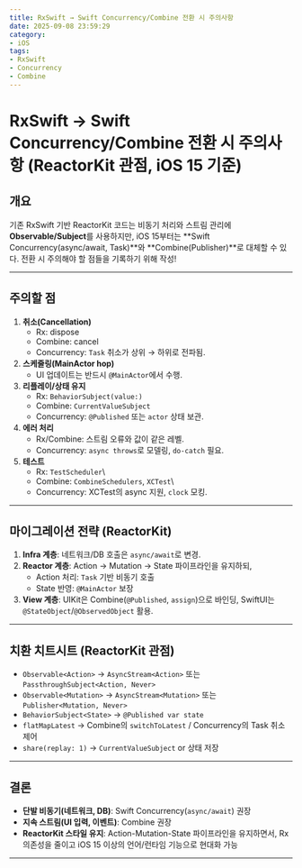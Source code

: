 ```yaml
---
title: RxSwift → Swift Concurrency/Combine 전환 시 주의사항
date: 2025-09-08 23:59:29
category: 
- iOS
tags:
- RxSwift 
- Concurrency
- Combine
---
```


# RxSwift → Swift Concurrency/Combine 전환 시 주의사항 (ReactorKit 관점, iOS 15 기준)

## 개요
기존 RxSwift 기반 ReactorKit 코드는 비동기 처리와 스트림 관리에 **Observable/Subject**를 사용하지만, iOS 15부터는 **Swift Concurrency(async/await, Task)**와 **Combine(Publisher)**로 대체할 수 있다. 전환 시 주의해야 할 점들을 기록하기 위해 작성!

------------------------------------------------------------------------

## 주의할 점

1. **취소(Cancellation)**
   - Rx: dispose
   - Combine: cancel
   - Concurrency: `Task` 취소가 상위 → 하위로 전파됨.
2. **스케줄링(MainActor hop)**
   - UI 업데이트는 반드시 `@MainActor`에서 수행.
3. **리플레이/상태 유지**
   - Rx: `BehaviorSubject(value:)`
   - Combine: `CurrentValueSubject`
   - Concurrency: `@Published` 또는 `actor` 상태 보관.
4. **에러 처리**
   - Rx/Combine: 스트림 오류와 값이 같은 레벨.
   - Concurrency: `async throws`로 모델링, `do-catch` 필요.
5. **테스트**
   - Rx: `TestScheduler`\
   - Combine: `CombineSchedulers`, `XCTest`\
   - Concurrency: XCTest의 async 지원, `clock` 모킹.

------------------------------------------------------------------------

## 마이그레이션 전략 (ReactorKit)

1. **Infra 계층**: 네트워크/DB 호출은 `async/await`로 변경.
2. **Reactor 계층**: Action → Mutation → State 파이프라인을 유지하되,
   - Action 처리: `Task` 기반 비동기 호출
   - State 반영: `@MainActor` 보장
3. **View 계층**: UIKit은 Combine(`@Published`, `assign`)으로 바인딩,
   SwiftUI는 `@StateObject`/`@ObservedObject` 활용.

------------------------------------------------------------------------

## 치환 치트시트 (ReactorKit 관점)

- `Observable<Action>` → `AsyncStream<Action>` 또는 `PassthroughSubject<Action, Never>`
- `Observable<Mutation>` → `AsyncStream<Mutation>` 또는 `Publisher<Mutation, Never>`
- `BehaviorSubject<State>` → `@Published var state`
- `flatMapLatest` → Combine의 `switchToLatest` / Concurrency의 Task
  취소 제어
- `share(replay: 1)` → `CurrentValueSubject` or 상태 저장

------------------------------------------------------------------------

## 결론
- **단발 비동기(네트워크, DB)**: Swift Concurrency(`async/await`) 권장
- **지속 스트림(UI 입력, 이벤트)**: Combine 권장
- **ReactorKit 스타일 유지**: Action-Mutation-State 파이프라인을
  유지하면서, Rx 의존성을 줄이고 iOS 15 이상의 언어/런타임 기능으로
  현대화 가능

------------------------------------------------------------------------

